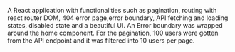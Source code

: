 A React application with functionalities such as pagination, routing with react router DOM, 404 error page,error boundary, API fetching and loading states, disabled state and a beautiful UI. An Error boundary was wrapped around the home component. For the pagination, 100 users were gotten from the API endpoint and it was filtered into 10 users per page.
